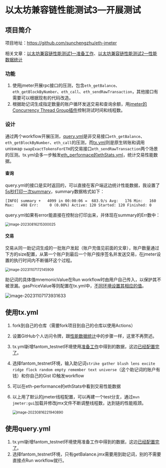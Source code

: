 # 以太坊兼容链性能测试3—开展测试

## 项目简介

项目地址：https://github.com/sunchengzhu/eth-jmeter

相关文章：[以太坊兼容链性能测试1—准备工作](https://github.com/sunchengzhu/md/blob/main/docs/eth-prepare.md)、[以太坊兼容链性能测试2—性能数据统计](https://github.com/sunchengzhu/md/blob/main/docs/eth-performance.md)

### 功能

1. 使用jmeter开展rpc接口的压测，包含`eth_getBalance`、`eth_getBlockByNumber`、`eth_call`、`eth_sendRawTransaction`，其他接口有需要可以根据现有的代码改造。
1. 根据助记词生成指定数量的账户循环发送交易和查询余额，用[jmeter的Concurrency Thread Group插件](https://jmeter-plugins.org/wiki/ConcurrencyThreadGroup/)控制测试时间和线程数。

### 设计

通过两个workflow开展压测，[query.yml](https://github.com/sunchengzhu/eth-jmeter/blob/main/.github/workflows/query.yml)是非交易接口`eth_getBalance`、`eth_getBlockByNumber`、`eth_call`的压测，而[tx.yml](https://github.com/sunchengzhu/eth-jmeter/blob/main/.github/workflows/tx.yml)则是原生转账和调用uniswap `swapExactTokensForETH`的交易接口`eth_sendRawTransaction`两个场景的压测。tx.yml会多一步触发[eth_performace的ethStats.yml](https://github.com/sunchengzhu/eth-performance/blob/main/.github/workflows/ethStats.yml)，统计交易性能数据。

#### 查询

query.yml的接口是实时返回的，可以直接在客户端这边统计性能数据，我设置了[5s秒打印一次summary](https://github.com/sunchengzhu/eth-jmeter/blob/af87f984ddc3b43f3b70e1978731a2af9f959573/pom.xml#L68)，summary数据格式如下：

```
[INFO] summary +   4099 in 00:00:06 =  683.9/s Avg:   176 Min:   160 Max:   498 Err:     0 (0.00%) Active: 120 Started: 120 Finished: 0 
```

query.yml如果有error能直接在控制台打印出来，并体现在summary的Err数中：

<img src="https://typora-1304641378.cos.ap-shanghai.myqcloud.com/images/image-20230816215300025.png" alt="image-20230816215300025" style="zoom:80%;" />  

#### 交易

交易从同一助记词生成的一批账户发起（账户充值见前面的文章），账户数量通过下方的size配置，从第一个账户到最后一个账户按序签名并发送交易，在jmeter设置的执行时间内不断循环这个过程。

<img src="https://typora-1304641378.cos.ap-shanghai.myqcloud.com/images/image-20231107172145909.png" alt="image-20231107172145909" style="zoom:80%;" />

助记词的具体值mnemonicValue在Run workflow时由用户自己传入，以保护其不被泄漏。gasPriceValue等则配置在tx.yml中，[不同环境设置其相应的值](https://github.com/sunchengzhu/eth-jmeter/blob/2661ab7c8b90256bfb9e469db1de3323ccc8a865/.github/workflows/tx.yml#L48-L53)。

![image-20231107173931633](https://typora-1304641378.cos.ap-shanghai.myqcloud.com/images/image-20231107173931633.png)

## 使用tx.yml

1. fork到自己的仓库（需要fork项目到自己的仓库以使用Actions）

2. 设置GitHub个人访问令牌，跟[性能数据统计](https://github.com/sunchengzhu/md/blob/main/docs/eth-performance.md)中的步骤一样，这里不再赘述。

3. tx.yml新增fantom_testnet环境使用[准备工作](https://github.com/sunchengzhu/md/blob/main/docs/eth-prepare.md)中得到的数据，这边[已经配置完了](https://github.com/sunchengzhu/eth-jmeter/blob/af87f984ddc3b43f3b70e1978731a2af9f959573/.github/workflows/tx.yml#L48-L53)。

4. 选择fantom_testnet环境，输入助记词`strike gather blush lens excite ridge flock random empty remember text universe`（这个助记词的账户有钱）和你自己的Gist ID触发workflow

5. 可以在eth-performance的ethStats中看到交易性能数据

6. 以上用了默认的jmeter线程配置，可以再建一个test分支，通过`mvn jmeter:gui`加载并修改jmx文件不断调整线程数，达到链的性能瓶颈。

   <img src="https://typora-1304641378.cos.ap-shanghai.myqcloud.com/images/image-20230816221940890.png" alt="image-20230816221940890" style="zoom:80%;" />  

   

## 使用query.yml

1. tx.yml新增fantom_testnet环境使用准备工作中得到的数据，这边[已经配置完了](https://github.com/sunchengzhu/eth-jmeter/blob/af87f984ddc3b43f3b70e1978731a2af9f959573/.github/workflows/query.yml#L46-L48)。
2. 选择fantom_testnet环境，只有getBalance.jmx需要用到助记词，别的不需要直接点Run workflow就行。
